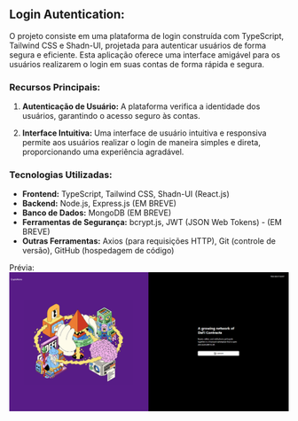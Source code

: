 ## Login Autentication:

O projeto consiste em uma plataforma de login construída com TypeScript, Tailwind CSS e Shadn-UI, projetada para autenticar usuários de forma segura e eficiente. Esta aplicação oferece uma interface amigável para os usuários realizarem o login em suas contas de forma rápida e segura.

### Recursos Principais:

1. **Autenticação de Usuário:** A plataforma verifica a identidade dos usuários, garantindo o acesso seguro às contas.

2. **Interface Intuitiva:** Uma interface de usuário intuitiva e responsiva permite aos usuários realizar o login de maneira simples e direta, proporcionando uma experiência agradável.

### Tecnologias Utilizadas:

- **Frontend:** TypeScript, Tailwind CSS, Shadn-UI (React.js)
- **Backend:** Node.js, Express.js (EM BREVE)
- **Banco de Dados:** MongoDB (EM BREVE)
- **Ferramentas de Segurança:** bcrypt.js, JWT (JSON Web Tokens) - (EM BREVE)
- **Outras Ferramentas:** Axios (para requisições HTTP), Git (controle de versão), GitHub (hospedagem de código)

Prévia: ![alt text](image.png)
